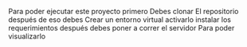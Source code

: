 Para poder ejecutar este proyecto primero Debes clonar El repositorio después de eso debes 
Crear un entorno virtual activarlo 
instalar los requerimientos después 
debes poner a correr el servidor Para poder visualizarlo
